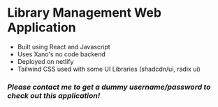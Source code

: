 # Library Management Web Application

- Built using React and Javascript
- Uses Xano's no code backend
- Deployed on netlify
- Tailwind CSS used with some UI Libraries (shadcdn/ui, radix ui)

### _Please contact me to get a dummy username/password to check out this application!_
